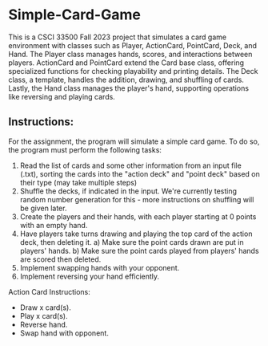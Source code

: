 # Simple-Card-Game
This is a CSCI 33500 Fall 2023 project that simulates a card game environment with classes such as Player, ActionCard, PointCard, Deck, and Hand. The Player class manages hands, scores, and interactions between players. ActionCard and PointCard extend the Card base class, offering specialized functions for checking playability and printing details. The Deck class, a template, handles the addition, drawing, and shuffling of cards. Lastly, the Hand class manages the player's hand, supporting operations like reversing and playing cards. 

## Instructions:

For the assignment, the program will simulate a simple card game. To do so, the program must perform the following tasks:
1) Read the list of cards and some other information from an input file (.txt), sorting the cards into the "action deck" and "point deck" based on their type (may take multiple steps)
2) Shuffle the decks, if indicated in the input. We're currently testing random number generation for this - more instructions on shuffling will be given later.
3) Create the players and their hands, with each player starting at 0 points with an empty hand.
4) Have players take turns drawing and playing the top card of the action deck, then deleting it.
    a) Make sure the point cards drawn are put in players' hands.
    b) Make sure the point cards played from players' hands are scored then deleted.
5) Implement swapping hands with your opponent.
6) Implement reversing your hand efficiently.

Action Card Instructions:
- Draw x card(s).
- Play x card(s).
- Reverse hand.
- Swap hand with opponent.
